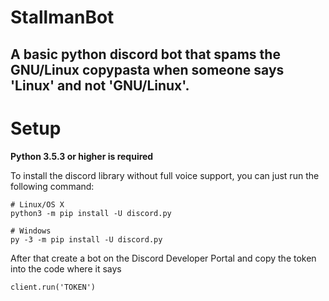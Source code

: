 # StallmanBot
## A basic python discord bot that spams the GNU/Linux copypasta when someone says 'Linux' and not 'GNU/Linux'.

# Setup
**Python 3.5.3 or higher is required**

To install the discord library without full voice support, you can just run the following command:

    # Linux/OS X
    python3 -m pip install -U discord.py

    # Windows
    py -3 -m pip install -U discord.py
    
After that create a bot on the Discord Developer Portal and copy the token into the code where it says 

    client.run('TOKEN')
